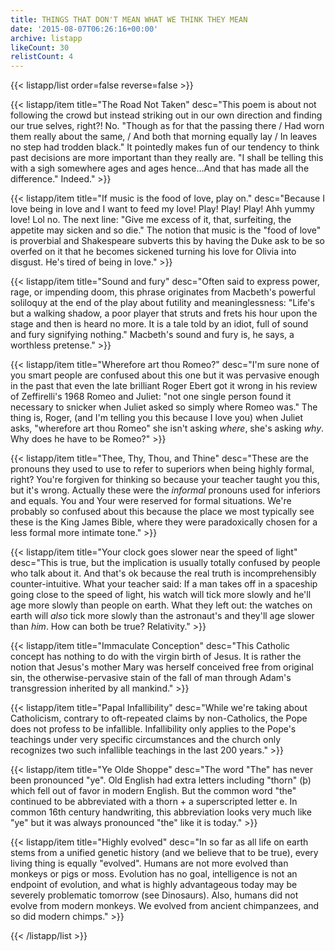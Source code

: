 ```yaml
---
title: THINGS THAT DON'T MEAN WHAT WE THINK THEY MEAN
date: '2015-08-07T06:26:16+00:00'
archive: listapp
likeCount: 30
relistCount: 4
---
```


{{< listapp/list order=false reverse=false >}}

   {{< listapp/item title="The Road Not Taken"
      desc="This poem is about not following the crowd but instead striking out in our own direction and finding our true selves, right?! No. \"Though as for that the passing there / Had worn them really about the same, / And both that morning equally lay / In leaves no step had trodden black.\" It pointedly makes fun of our tendency to think past decisions are more important than they really are. \"I shall be telling this with a sigh somewhere ages and ages hence…And that has made all the difference.\" Indeed." >}}

   {{< listapp/item title="If music is the food of love, play on."
      desc="Because I love being in love and I want to feed my love! Play! Play! Play! Ahh yummy love! Lol no. The next line: \"Give me excess of it, that, surfeiting, the appetite may sicken and so die.\" The notion that music is the \"food of love\" is proverbial and Shakespeare subverts this by having the Duke ask to be so overfed on it that he becomes sickened turning his love for Olivia into disgust. He's tired of being in love." >}}

   {{< listapp/item title="Sound and fury"
      desc="Often said to express power, rage, or impending doom, this phrase originates from Macbeth's powerful soliloquy at the end of the play about futility and meaninglessness: \"Life's but a walking shadow, a poor player that struts and frets his hour upon the stage and then is heard no more. It is a tale told by an idiot, full of sound and fury signifying nothing.\" Macbeth's sound and fury is, he says, a worthless pretense." >}}

   {{< listapp/item title="Wherefore art thou Romeo?"
      desc="I'm sure none of you smart people are confused about this one but it was pervasive enough in the past that even the late brilliant Roger Ebert got it wrong in his review of Zeffirelli's 1968 Romeo and Juliet: \"not one single person found it necessary to snicker when Juliet asked so simply where Romeo was.\" The thing is, Roger, (and I'm telling you this because I love you) when Juliet asks, \"wherefore art thou Romeo\" she isn't asking *where*, she's asking *why*. Why does he have to be Romeo?" >}}

   {{< listapp/item title="Thee, Thy, Thou, and Thine"
      desc="These are the pronouns they used to use to refer to superiors when being highly formal, right? You're forgiven for thinking so because your teacher taught you this, but it's wrong. Actually these were the *informal* pronouns used for inferiors and equals. You and Your were reserved for formal situations. We're probably so confused about this because the place we most typically see these is the King James Bible, where they were paradoxically chosen for a less formal more intimate tone." >}}

   {{< listapp/item title="Your clock goes slower near the speed of light"
      desc="This is true, but the implication is usually totally confused by people who talk about it. And that's ok because the real truth is incomprehensibly counter-intuitive. What your teacher said: If a man takes off in a spaceship going close to the speed of light, his watch will tick more slowly and he'll age more slowly than people on earth. What they left out: the watches on earth will *also* tick more slowly than the astronaut's and they'll age slower than *him*. How can both be true? Relativity." >}}

   {{< listapp/item title="Immaculate Conception"
      desc="This Catholic concept has nothing to do with the virgin birth of Jesus. It is rather the notion that Jesus's mother Mary was herself conceived free from original sin, the otherwise-pervasive stain of the fall of man through Adam's transgression inherited by all mankind." >}}

   {{< listapp/item title="Papal Infallibility"
      desc="While we're taking about Catholicism, contrary to oft-repeated claims by non-Catholics, the Pope does not profess to be infallible. Infallibility only applies to the Pope's teachings under very specific circumstances and the church only recognizes two such infallible teachings in the last 200 years." >}}

   {{< listapp/item title="Ye Olde Shoppe"
      desc="The word \"The\" has never been pronounced \"ye\". Old English had extra letters including \"thorn\" (þ) which fell out of favor in modern English. But the common word \"the\" continued to be abbreviated with a thorn + a superscripted letter e. In common 16th century handwriting, this abbreviation looks very much like \"ye\" but it was always pronounced \"the\" like it is today." >}}

   {{< listapp/item title="Highly evolved"
      desc="In so far as all life on earth stems from a unified genetic history (and we believe that to be true), every living thing is equally \"evolved\". Humans are not more evolved than monkeys or pigs or moss. Evolution has no goal, intelligence is not an endpoint of evolution, and what is highly advantageous today may be severely problematic tomorrow (see Dinosaurs). Also, humans did not evolve from modern monkeys. We evolved from ancient chimpanzees, and so did modern chimps." >}}

{{< /listapp/list >}}
